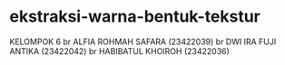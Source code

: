 # ekstraksi-warna-bentuk-tekstur
KELOMPOK 6 br
ALFIA ROHMAH SAFARA (23422039) br
DWI IRA FUJI ANTIKA (23422042) br
HABIBATUL KHOIROH (23422036)
